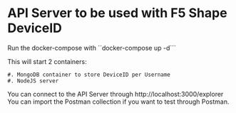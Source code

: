 # API Server to be used with F5 Shape DeviceID

Run the docker-compose with ``docker-compose up -d```

This will start 2 containers:

    #. MongoDB container to store DeviceID per Username
    #. NodeJS server

You can connect to the API Server through http://localhost:3000/explorer
You can import the Postman collection if you want to test through Postman.

